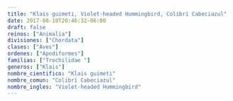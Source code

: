 ```yaml
---
title: "Klais guimeti, Violet-headed Hummingbird, Colibrí Cabeciazul"
date: 2017-08-18T20:46:32-06:00
draft: false
reinos: ["Animalia"]
divisiones: ["Chordata"]
clases: ["Aves"]
ordenes: ["Apodiformes"]
familias: ["Trochilidae "]
generos: ["Klais"]
nombre_cientifico: "Klais guimeti"
nombre_comun: "Colibrí Cabeciazul"
nombre_ingles: "Violet-headed Hummingbird"
---
```

